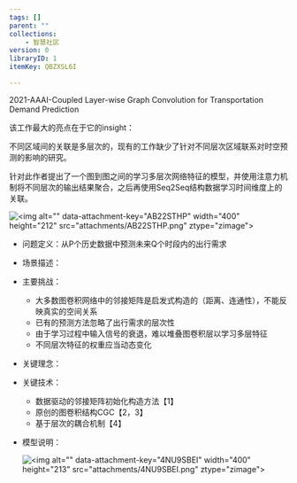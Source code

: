 ```yaml
---
tags: []
parent: ""
collections:
    - 智慧社区
version: 0
libraryID: 1
itemKey: QBZXSL6I

---
```

2021-AAAI-Coupled Layer-wise Graph Convolution for Transportation Demand Prediction

该工作最大的亮点在于它的insight：

不同区域间的关联是多层次的，现有的工作缺少了针对不同层次区域联系对时空预测的影响的研究。

针对此作者提出了一个图到图之间的学习多层次网络特征的模型，并使用注意力机制将不同层次的输出结果聚合，之后再使用Seq2Seq结构数据学习时间维度上的关联。

![\<img alt="" data-attachment-key="AB22STHP" width="400" height="212" src="attachments/AB22STHP.png" ztype="zimage">](https://cdn.jsdelivr.net/gh/luojunhui1/BlogPicture//Windows/AB22STHP.png)

*   问题定义：从P个历史数据中预测未来Q个时段内的出行需求

*   场景描述：

*   主要挑战：

    *   大多数图卷积网络中的邻接矩阵是启发式构造的（距离、连通性），不能反映真实的空间关系
    *   已有的预测方法忽略了出行需求的层次性
    *   由于学习过程中输入信号的衰退，难以堆叠图卷积层以学习多层特征
    *   不同层次特征的权重应当动态变化

*   关键理念：

*   关键技术：

    *   数据驱动的邻接矩阵初始化构造方法【1】
    *   原创的图卷积结构CGC【2，3】
    *   基于层次的耦合机制【4】

*   模型说明：

    ![\<img alt="" data-attachment-key="4NU9SBEI" width="400" height="213" src="attachments/4NU9SBEI.png" ztype="zimage">](https://cdn.jsdelivr.net/gh/luojunhui1/BlogPicture//Windows/4NU9SBEI.png)
